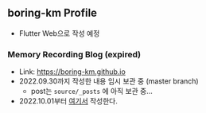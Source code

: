 ## boring-km Profile
- Flutter Web으로 작성 예정

### Memory Recording Blog (expired)
- Link: https://boring-km.github.io
- 2022.09.30까지 작성한 내용 임시 보관 중 (master branch)
  - post는 ```source/_posts``` 에 아직 보관 중...
- 2022.10.01부터 [여기서](https://velog.io/@kmjin) 작성한다.
